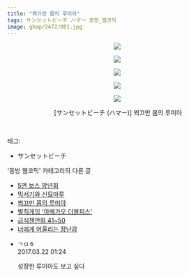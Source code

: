 ```yaml
---
title: "쬐끄만 몸의 루미아"
tags: サンセットビーチ ハマー 동방_웹코믹
image: ghap/2472/001.jpg
---
```

<div class="article">
<p style="text-align: center; clear: none; float: none;"><img src="{{ site.nasurl }}/ghap/2472/001.jpg"/></p>
<p style="text-align: center; clear: none; float: none;"><img src="{{ site.nasurl }}/ghap/2472/002.jpg"/></p>
<p style="text-align: center; clear: none; float: none;"><img src="{{ site.nasurl }}/ghap/2472/003.jpg"/></p>
<p style="text-align: center; clear: none; float: none;"><img src="{{ site.nasurl }}/ghap/2472/004.jpg"/></p>
<p style="text-align: center; clear: none; float: none;"><img src="{{ site.nasurl }}/ghap/2472/005.jpg"/></p>
<p style="text-align: center; clear: none; float: none;"> [サンセットビーチ (ハマー)] 쬐끄만 몸의 루미아</p>
<p><br/></p>
</div><div class="tagTrail">
<p>태그: </p>
<ul>
<li>サンセットビーチ</li>
</ul>
</div><div class="another">
<p>'동방 웹코믹' 카테고리의 다른 글</p>
<ul>
<li><a href="/2016-10-07-ghap_2493">5면 보스 망년회</a></li>
<li><a href="/2016-10-07-ghap_2486">믹서기와 신묘마루</a></li>
<li><a href="/2016-10-06-ghap_2472">쬐끄만 몸의 루미아</a></li>
<li><a href="/2016-10-06-ghap_2465">벌칙게임 '아헤가오 더블피스'</a></li>
<li><a href="/2016-10-06-ghap_2463">급식첸만화 41~50</a></li>
<li><a href="/2016-10-03-ghap_2418">너에게 어울리는 장난감</a></li>
</ul>
</div><div class="cb_module cb_fluid">
<div class="cb_wrt cb_profile">
<div class="comment">
<ul>
<li class="cb_thumb_off" id="comment14945576">
<div class="cb_comment_area">
<div class="cb_info_area">
<div class="cb_section">
<span class="cb_nick_name">ㄱㅁㅎ</span>
</div>
<div class="cb_section">
<span class="cb_date">2017.03.22 01:24 </span>
</div>
</div>
<div class="cb_dsc_comment">
<p class="cb_dsc">
											성장한 루미아도 보고 싶다
										</p>
</div>
</div></li>
</ul>
</div>
</div><!-- commentList close -->
</div>